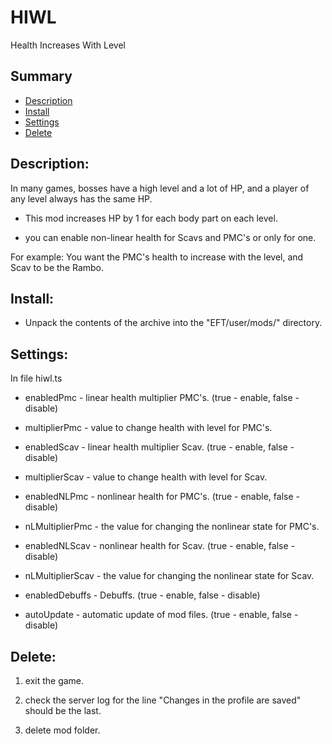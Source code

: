 # HIWL
Health Increases With Level

## Summary
- [Description](#Description)
- [Install](#Install)
- [Settings](#Settings)
- [Delete](#Delete)

## Description:

In many games, bosses have a high level and a lot of HP, and a player of any level always has the same HP.

* This mod increases HP by 1 for each body part on each level.

* you can enable non-linear health for Scavs and PMC's or only for one.

For example: You want the PMC's health to increase with the level, and Scav to be the Rambo.

## Install:

* Unpack the contents of the archive into the "EFT/user/mods/" directory.

## Settings:

In file hiwl.ts

* enabledPmc - linear health multiplier PMC's. (true - enable, false - disable)

* multiplierPmc - value to change health with level for PMC's.

* enabledScav - linear health multiplier Scav. (true - enable, false - disable)

* multiplierScav - value to change health with level for Scav.

* enabledNLPmc - nonlinear health for PMC's. (true - enable, false - disable)

* nLMultiplierPmc - the value for changing the nonlinear state for PMC's.

* enabledNLScav - nonlinear health for Scav. (true - enable, false - disable)

* nLMultiplierScav - the value for changing the nonlinear state for Scav.

* enabledDebuffs - Debuffs. (true - enable, false - disable)

* autoUpdate - automatic update of mod files. (true - enable, false - disable)

## Delete:

1. exit the game.

2. check the server log for the line "Changes in the profile are saved" should be the last.

3. delete mod folder.